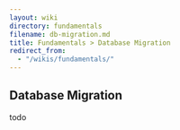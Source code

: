 ```yaml
---
layout: wiki
directory: fundamentals
filename: db-migration.md
title: Fundamentals > Database Migration
redirect_from:
  - "/wikis/fundamentals/"
---
```

## Database Migration
todo
